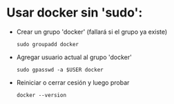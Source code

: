 # Usar docker sin 'sudo':

* Crear un grupo 'docker' (fallará si el grupo ya existe)
  ~~~
  sudo groupadd docker
  ~~~
  
* Agregar usuario actual al grupo 'docker'
  ~~~
  sudo gpasswd -a $USER docker
  ~~~
  
* Reiniciar o cerrar cesión y luego probar
  ~~~
  docker --version
  ~~~
